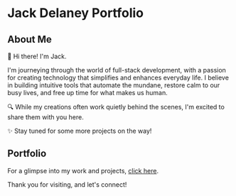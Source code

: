 # Jack Delaney Portfolio

## About Me

👋 Hi there! I'm Jack.

I'm journeying through the world of full-stack development, with a passion for creating technology that simplifies and enhances everyday life. I believe in building intuitive tools that automate the mundane, restore calm to our busy lives, and free up time for what makes us human.

🔍 While my creations often work quietly behind the scenes, I'm excited to share them with you here.

✨ Stay tuned for some more projects on the way!

## Portfolio

For a glimpse into my work and projects, [click here](https://deorai.github.io/jdelaney-portfolio/).

Thank you for visiting, and let's connect!
